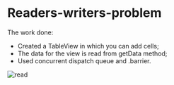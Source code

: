 # Readers-writers-problem

The work done:
- Created a TableView in which you can add cells;
- The data for the view is read from getData method;
- Used concurrent dispatch queue and .barrier.

![read](https://user-images.githubusercontent.com/51968448/167389606-92832a87-775a-445a-8790-5a6cf8119318.gif)
